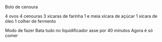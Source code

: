 Bolo de cenoura

4 ovos
4 cenouras 
3 xícaras de farinha 
1 e meia xícara de açúcar 
1 xícara de óleo
1 colher de fermento

Modo de fazer 
Bata tudo no liquidificador
asse por 40 minutos 
Agora é só comer
